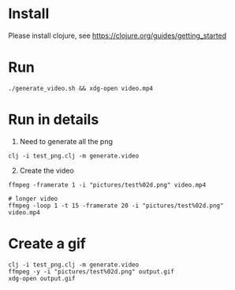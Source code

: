 # Install

Please install clojure, see https://clojure.org/guides/getting_started


# Run

```
./generate_video.sh && xdg-open video.mp4
```

# Run in details

1. Need to generate all the png

```
clj -i test_png.clj -m generate.video
```

2. Create the video

```
ffmpeg -framerate 1 -i "pictures/test%02d.png" video.mp4

# longer video
ffmpeg -loop 1 -t 15 -framerate 20 -i "pictures/test%02d.png"  video.mp4
```

# Create a gif

```
clj -i test_png.clj -m generate.video
ffmpeg -y -i "pictures/test%02d.png" output.gif
xdg-open output.gif
```

